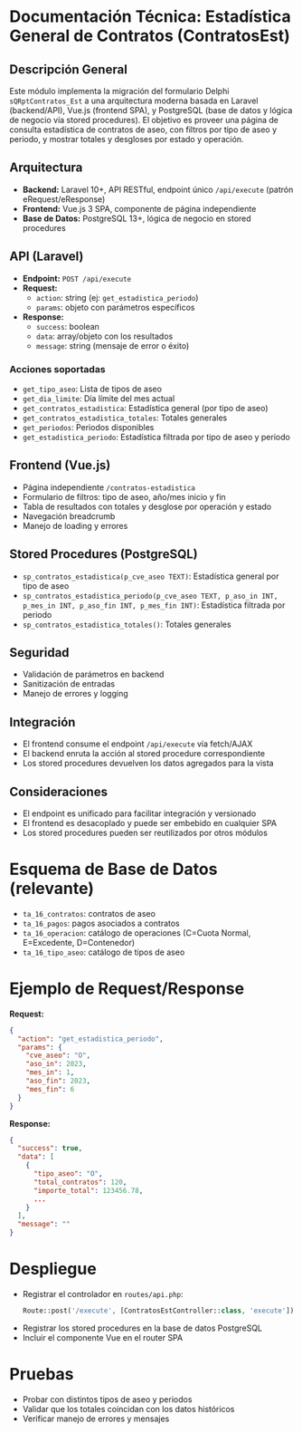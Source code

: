 # Documentación Técnica: Estadística General de Contratos (ContratosEst)

## Descripción General
Este módulo implementa la migración del formulario Delphi `sQRptContratos_Est` a una arquitectura moderna basada en Laravel (backend/API), Vue.js (frontend SPA), y PostgreSQL (base de datos y lógica de negocio vía stored procedures). El objetivo es proveer una página de consulta estadística de contratos de aseo, con filtros por tipo de aseo y periodo, y mostrar totales y desgloses por estado y operación.

## Arquitectura
- **Backend:** Laravel 10+, API RESTful, endpoint único `/api/execute` (patrón eRequest/eResponse)
- **Frontend:** Vue.js 3 SPA, componente de página independiente
- **Base de Datos:** PostgreSQL 13+, lógica de negocio en stored procedures

## API (Laravel)
- **Endpoint:** `POST /api/execute`
- **Request:**
  - `action`: string (ej: `get_estadistica_periodo`)
  - `params`: objeto con parámetros específicos
- **Response:**
  - `success`: boolean
  - `data`: array/objeto con los resultados
  - `message`: string (mensaje de error o éxito)

### Acciones soportadas
- `get_tipo_aseo`: Lista de tipos de aseo
- `get_dia_limite`: Día límite del mes actual
- `get_contratos_estadistica`: Estadística general (por tipo de aseo)
- `get_contratos_estadistica_totales`: Totales generales
- `get_periodos`: Periodos disponibles
- `get_estadistica_periodo`: Estadística filtrada por tipo de aseo y periodo

## Frontend (Vue.js)
- Página independiente `/contratos-estadistica`
- Formulario de filtros: tipo de aseo, año/mes inicio y fin
- Tabla de resultados con totales y desglose por operación y estado
- Navegación breadcrumb
- Manejo de loading y errores

## Stored Procedures (PostgreSQL)
- `sp_contratos_estadistica(p_cve_aseo TEXT)`: Estadística general por tipo de aseo
- `sp_contratos_estadistica_periodo(p_cve_aseo TEXT, p_aso_in INT, p_mes_in INT, p_aso_fin INT, p_mes_fin INT)`: Estadística filtrada por periodo
- `sp_contratos_estadistica_totales()`: Totales generales

## Seguridad
- Validación de parámetros en backend
- Sanitización de entradas
- Manejo de errores y logging

## Integración
- El frontend consume el endpoint `/api/execute` vía fetch/AJAX
- El backend enruta la acción al stored procedure correspondiente
- Los stored procedures devuelven los datos agregados para la vista

## Consideraciones
- El endpoint es unificado para facilitar integración y versionado
- El frontend es desacoplado y puede ser embebido en cualquier SPA
- Los stored procedures pueden ser reutilizados por otros módulos

# Esquema de Base de Datos (relevante)
- `ta_16_contratos`: contratos de aseo
- `ta_16_pagos`: pagos asociados a contratos
- `ta_16_operacion`: catálogo de operaciones (C=Cuota Normal, E=Excedente, D=Contenedor)
- `ta_16_tipo_aseo`: catálogo de tipos de aseo

# Ejemplo de Request/Response
**Request:**
```json
{
  "action": "get_estadistica_periodo",
  "params": {
    "cve_aseo": "O",
    "aso_in": 2023,
    "mes_in": 1,
    "aso_fin": 2023,
    "mes_fin": 6
  }
}
```
**Response:**
```json
{
  "success": true,
  "data": [
    {
      "tipo_aseo": "O",
      "total_contratos": 120,
      "importe_total": 123456.78,
      ...
    }
  ],
  "message": ""
}
```

# Despliegue
- Registrar el controlador en `routes/api.php`:
  ```php
  Route::post('/execute', [ContratosEstController::class, 'execute']);
  ```
- Registrar los stored procedures en la base de datos PostgreSQL
- Incluir el componente Vue en el router SPA

# Pruebas
- Probar con distintos tipos de aseo y periodos
- Validar que los totales coincidan con los datos históricos
- Verificar manejo de errores y mensajes
